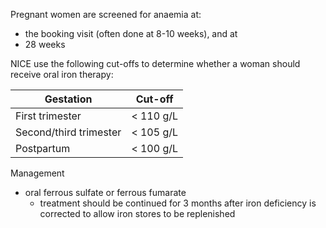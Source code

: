 Pregnant women are screened for anaemia at:  
* the booking visit (often done at 8\-10 weeks), and at
* 28 weeks

  
NICE use the following cut\-offs to determine whether a woman should receive oral iron therapy:  
  


| Gestation | Cut\-off |
| --- | --- |
| First trimester | \< 110 g/L |
| Second/third trimester | \< 105 g/L |
| Postpartum | \< 100 g/L |

  
Management  
* oral ferrous sulfate or ferrous fumarate
	+ treatment should be continued for 3 months after iron deficiency is corrected to allow iron stores to be replenished
